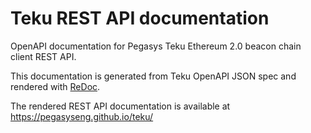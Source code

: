 # Teku REST API documentation

OpenAPI documentation for Pegasys Teku Ethereum 2.0 beacon chain client REST API.

This documentation is generated from Teku OpenAPI JSON spec and rendered with
[ReDoc](https://github.com/Redocly/redoc).

The rendered REST API documentation is available at https://pegasyseng.github.io/teku/
